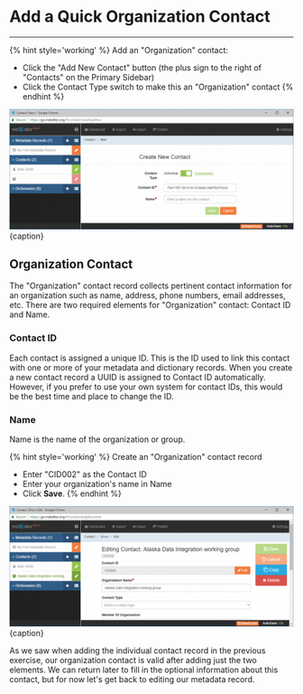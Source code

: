 # Add a Quick Organization Contact 
---

{% hint style='working' %}
  Add an "Organization" contact:
  * Click the "Add New Contact" button (the plus sign to the right of "Contacts" on the <span class="md-window">Primary Sidebar</span>)
  * Click the <span class="md-element">Contact Type</span> switch to make this an "Organization" contact
{% endhint %}

![Create New Contact Window](/assets/get-started/new-contact-org-1.png){caption}

## Organization Contact

The "Organization" contact record collects pertinent contact information for an organization such as name, address, phone numbers, email addresses, etc.  There are two required elements for "Organization" contact: <span class="md-element">Contact ID</span> and <span class="md-element">Name</span>.

### Contact ID <i class="fa fa-asterisk required" title="Required"> </i>

Each contact is assigned a unique ID.  This is the ID used to link this contact with one or more of your metadata and dictionary records.  When you create a new contact record a UUID is assigned to <span class="md-element">Contact ID</span> automatically.  However, if you prefer to use your own system for contact IDs, this would be the best time and place to change the ID. 

### Name <i class="fa fa-asterisk required" title="Required"> </i>

<span class="md-element">Name</span> is the name of the organization or group.  

{% hint style='working' %}
  Create an "Organization" contact record
  * Enter "CID002" as the <span class="md-element">Contact ID</span>
  * Enter your organization's name in <span class="md-element">Name</span>
  * Click <strong><span class="btn btn-success btn-sm"> <i class="fa fa-floppy-o"> </i> Save</span></strong>.
{% endhint %}

![Create New Contact Window](/assets/get-started/new-contact-org-2.png){caption}

As we saw when adding the individual contact record in the previous exercise, our organization contact is valid after adding just the two elements.  We can return later to fill in the optional information about this contact, but for now let's get back to editing our metadata record.  

